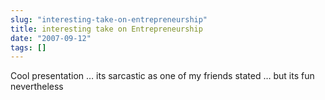 ```yaml
---
slug: "interesting-take-on-entrepreneurship"
title: interesting take on Entrepreneurship
date: "2007-09-12"
tags: []
---
```

Cool presentation … its sarcastic as one of my friends stated … but its fun nevertheless
